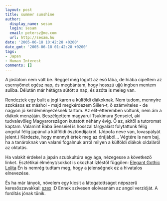 ```yaml
---
layout: post
title: summer sunshine
author:
  display_name: sesam
  login: sesam
  email: petersz@me.com
  url: http://sesam.hu
date: '2005-06-18 10:42:28 +0200'
date_gmt: '2005-06-18 01:42:28 +0200'
tags:
- Japan
- Human Interest
comments: []
---
```


A jóslatom nem vált be. Reggel még lógott az eső lába, de hiába cipeltem az esernyőmet egész nap, és megbántam, hogy hosszú ujjú ingben mentem suliba. Délután már hétágra sütött a nap, és azóta is meleg van. 

Rendeztek egy bulit a jogi karon a külföldi diákoknak. Nem tudom, mennyire szokásos ez máshol - majd megkérdezem Siilen-t, ő számviteles - de nagyon jó kezdeményezésnek tartom. Az elit-étteremben voltunk, nem ám a diákok menzáján. Beszélgettem magyarul Tsukimura Senseiel, aki tudvalevőleg Magyarországon kutatott néhány évig. Ő az, akitől a tutoromat kaptam. Valamint Baba Senseiel is hosszal tárgyalást folytattunk félig angolul félig japánul a külföldi ösztöndíjakról. (Jópofa neve van, lovaspályát jelent.) Kérdezte, hogy mennyit értek meg az órájából... Végtére is nem baj, ha a tanároknak van valami fogalmuk arról milyen a külföldi diákok oldaláról az oktatás.

Ha valakit érdekel a japán szubkultúra egy ága, nézegesse a következő linket. Esztétikai élményt/sokkot is okozhat ízléstől függően: [Elegant Gothic Lolita](http://www.morbidoutlook.com/fashion/articles/2002_07_gothiclolita.html) Én is nemrég tudtam meg, hogy a jelenségnek ez a hivatalos elnevezése.

És ha már lányok, növelem egy kicsit a látogatottságot népszerű keresőszavakkal: [szex](http://www.chem.elte.hu/departments/magkem/nagys/other/szex.htm) :D Ennek szívesen elolvasnám az angol verzióját. A fordítás jónak tűnik.
